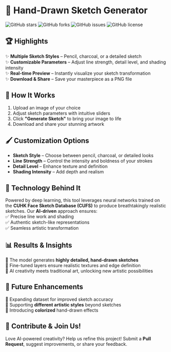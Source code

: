 # 🎨 Hand-Drawn Sketch Generator  

![GitHub stars](https://img.shields.io/github/stars/Kedhareswer/MLGeneFunction?style=social&color=black) ![GitHub forks](https://img.shields.io/github/forks/Kedhareswer/MLGeneFunction?style=social&color=black) ![GitHub issues](https://img.shields.io/github/issues/Kedhareswer/MLGeneFunction?color=black) ![GitHub license](https://img.shields.io/github/license/Kedhareswer/MLGeneFunction?color=black)  

## 🏆 Highlights  
✨ **Multiple Sketch Styles** – Pencil, charcoal, or a detailed sketch  
✨ **Customizable Parameters** – Adjust line strength, detail level, and shading intensity  
✨ **Real-time Preview** – Instantly visualize your sketch transformation  
✨ **Download & Share** – Save your masterpiece as a PNG file  

## 🚀 How It Works  
1. Upload an image of your choice  
2. Adjust sketch parameters with intuitive sliders  
3. Click **"Generate Sketch"** to bring your image to life  
4. Download and share your stunning artwork  

## 🖌️ Customization Options  
- **Sketch Style** – Choose between pencil, charcoal, or detailed looks  
- **Line Strength** – Control the intensity and boldness of your strokes  
- **Detail Level** – Enhance texture and definition  
- **Shading Intensity** – Add depth and realism  

## 🔬 Technology Behind It  
Powered by deep learning, this tool leverages neural networks trained on the **CUHK Face Sketch Database (CUFS)** to produce breathtakingly realistic sketches. Our **AI-driven** approach ensures:  
✅ Precise line work and shading  
✅ Authentic sketch-like representations  
✅ Seamless artistic transformation  

## 📊 Results & Insights  
🎯 The model generates **highly detailed, hand-drawn sketches**  
🎯 Fine-tuned layers ensure realistic textures and edge definition  
🎯 AI creativity meets traditional art, unlocking new artistic possibilities  

## 🔮 Future Enhancements  
🚧 Expanding dataset for improved sketch accuracy  
🚧 Supporting **different artistic styles** beyond sketches  
🚧 Introducing **colorized** hand-drawn effects  

## 🤝 Contribute & Join Us!  
Love AI-powered creativity? Help us refine this project! Submit a **Pull Request**, suggest improvements, or share your feedback.  
